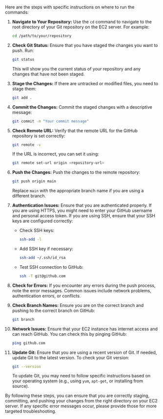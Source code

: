 Here are the steps with specific instructions on where to run the commands:

1. **Navigate to Your Repository:**
   Use the `cd` command to navigate to the root directory of your Git repository on the EC2 server. For example:
   ```bash
   cd /path/to/your/repository
   ```

2. **Check Git Status:**
   Ensure that you have staged the changes you want to push. Run:
   ```bash
   git status
   ```
   This will show you the current status of your repository and any changes that have not been staged.

3. **Stage the Changes:**
   If there are untracked or modified files, you need to stage them:
   ```bash
   git add .
   ```

4. **Commit the Changes:**
   Commit the staged changes with a descriptive message:
   ```bash
   git commit -m "Your commit message"
   ```

5. **Check Remote URL:**
   Verify that the remote URL for the GitHub repository is set correctly:
   ```bash
   git remote -v
   ```
   If the URL is incorrect, you can set it using:
   ```bash
   git remote set-url origin <repository-url>
   ```

6. **Push the Changes:**
   Push the changes to the remote repository:
   ```bash
   git push origin main
   ```
   Replace `main` with the appropriate branch name if you are using a different branch.

7. **Authentication Issues:**
   Ensure that you are authenticated properly. If you are using HTTPS, you might need to enter your GitHub username and personal access token. If you are using SSH, ensure that your SSH keys are configured correctly:
   - Check SSH keys:
     ```bash
     ssh-add -l
     ```
   - Add SSH key if necessary:
     ```bash
     ssh-add ~/.ssh/id_rsa
     ```
   - Test SSH connection to GitHub:
     ```bash
     ssh -T git@github.com
     ```

8. **Check for Errors:**
   If you encounter any errors during the push process, note the error messages. Common issues include network problems, authentication errors, or conflicts.

9. **Check Branch Names:**
   Ensure you are on the correct branch and pushing to the correct branch on GitHub:
   ```bash
   git branch
   ```

10. **Network Issues:**
    Ensure that your EC2 instance has internet access and can reach GitHub. You can check this by pinging GitHub:
    ```bash
    ping github.com
    ```

11. **Update Git:**
    Ensure that you are using a recent version of Git. If needed, update Git to the latest version. To check your Git version:
    ```bash
    git --version
    ```
    To update Git, you may need to follow specific instructions based on your operating system (e.g., using `yum`, `apt-get`, or installing from source).

By following these steps, you can ensure that you are correctly staging, committing, and pushing your changes from the right directory on your EC2 server. If any specific error messages occur, please provide those for more targeted troubleshooting.
